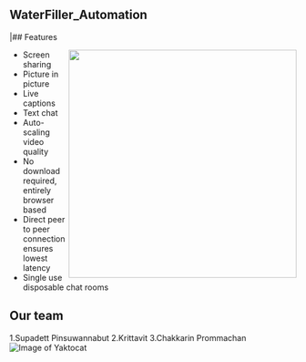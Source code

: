 ## WaterFiller_Automation
|## Features

<img align="right" width="400" height="auto" src="![Image of Yaktocat](https://octodex.github.com/images/filmtocats.png)">

- Screen sharing
- Picture in picture
- Live captions
- Text chat
- Auto-scaling video quality
- No download required, entirely browser based
- Direct peer to peer connection ensures lowest latency
- Single use disposable chat rooms
## Our team
1.Supadett Pinsuwannabut
2.Krittavit
3.Chakkarin Prommachan
![Image of Yaktocat](https://octodex.github.com/images/filmtocats.png)

